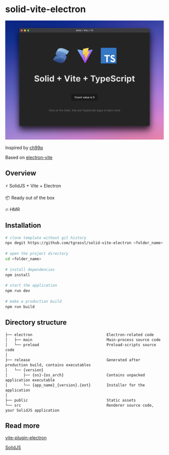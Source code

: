 # solid-vite-electron

![result](./result.png)

Inspired by [ch99q](https://github.com/ch99q/vite-solid-electron)

Based on [electron-vite](https://github.com/electron-vite/vite-plugin-electron/tree/main/examples/quick-start)

## Overview

⚡️ SolidJS + Vite + Electron

📦 Ready out of the box

🔥 HMR

## Installation

```bash
# clone template without git history
npx degit https://github.com/tgrassl/solid-vite-electron <folder_name>

# open the project directory
cd <folder_name>

# install dependencies
npm install

# start the application
npm run dev

# make a production build
npm run build
```

## Directory structure

```tree
├── electron                                 Electron-related code
│   ├── main                                 Main-process source code
│   └── preload                              Preload-scripts source code
│
├── release                                  Generated after production build, contains executables
│   └── {version}
│       ├── {os}-{os_arch}                   Contains unpacked application executable
│       └── {app_name}_{version}.{ext}       Installer for the application
│
├── public                                   Static assets
└── src                                      Renderer source code, your SolidJS application
```

## Read more

[vite-plugin-electron](https://github.com/electron-vite/vite-plugin-electron)

[SolidJS](https://www.solidjs.com/)
